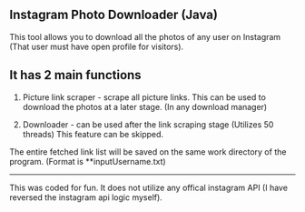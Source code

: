 Instagram Photo Downloader (Java) 
-----------------------------------

This tool allows you to download all the photos of any user on Instagram (That user must have open profile for visitors).


It has 2 main functions
---

1) Picture link scraper - scrape all picture links. This can be used to download the photos at a later stage. (In any download manager)

2) Downloader - can be used after the link scraping stage (Utilizes 50 threads)
This feature can be skipped.

The entire fetched link list will be saved on the same work directory of the program. (Format is **inputUsername.txt)




---
This was coded for fun. It does not utilize any offical instagram API (I have reversed the instagram api logic myself).
